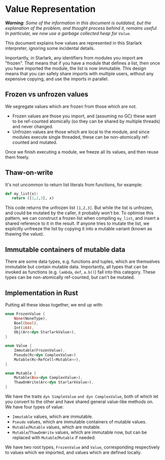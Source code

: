 # Value Representation

_**Warning**: Some of the information in this document is outdated, but the explanation of the problem, and thought process behind it, remains useful. In particular, we now use a garbage collected heap for `Value`._

This document explains how values are represented in this Starlark interpreter, ignoring some incidental details.

Importantly, in Starlark, any identifiers from modules you import are "frozen". That means that if you have a module that defines a list, then once you have imported the module, the list is now immutable. This design means that you can safely share imports with multiple users, without any expensive copying, and use the imports in parallel.

## Frozen vs unfrozen values

We segregate values which are frozen from those which are not.

* Frozen values are those you import, and (assuming no GC) these want to be ref-counted atomically (so they can be shared by multiple threads) and never changed.
* Unfrozen values are those which are local to the module, and since modules execute single threaded, these can be non-atomically ref-counted and mutated.

Once we finish executing a module, we freeze all its values, and then reuse them freely.

## Thaw-on-write

It's not uncommon to return list literals from functions, for example:

```python
def my_list(x):
   return ([1,2,3], x)
```

This code returns the unfrozen list `[1,2,3]`. But while the list is unfrozen, and could be mutated by the caller, it probably won't be. To optimise this pattern, we can construct a frozen list when compiling `my_list`, and insert a shared reference to it in the result. If anyone tries to mutate the list, we explicitly unfreeze the list by copying it into a mutable variant (known as thawing the value).

## Immutable containers of mutable data

There are some data types, e.g. functions and tuples, which are themselves immutable but contain mutable data. Importantly, all types that can be invoked as functions (e.g. `lambda`, `def`, `a.b()`) fall into this category. These types can be non-atomically ref-counted, but can't be mutated.

## Implementation in Rust

Putting all these ideas together, we end up with:

```rust
enum FrozenValue {
    None(NoneType),
    Bool(bool),
    Int(i64),
    Obj(Arc<dyn StarlarkValue>),
}

enum Value {
    Immutable(FrozenValue),
    Pseudo(Rc<dyn ComplexValue>)
    Mutable(Rc<RefCell<Mutable>>),
}

enum Mutable {
    Mutable(Box<dyn ComplexValue>),
    ThawOnWrite(Arc<dyn StarlarkValue>),
}
```

We have the traits `dyn SimpleValue` `and dyn ComplexValue`, both of which let you convert to the other and have shared general value-like methods on. We have four types of value:

* `Immutable` values, which are immutable.
* `Pseudo` values, which are immutable containers of mutable values.
* `Mutable`/`Mutable` values, which are mutable.
* `Mutable`/`ThawOnWrite` values, which are immutable now, but can be replaced with `Mutable`/`Mutable` if needed.

We have two root types, `FrozenValue` and `Value`, corresponding respectively to values which we imported, and values which are defined locally.
